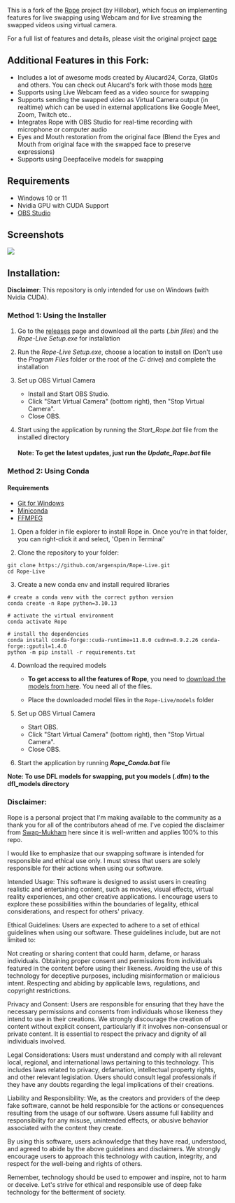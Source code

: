 
This is a fork of the [Rope](https://github.com/Hillobar/Rope/) project (by Hillobar), which focus on implementing features for live swapping using Webcam and for live streaming the swapped videos using virtual camera.

For a full list of features and details, please visit the original project [page](https://github.com/Hillobar/Rope/)

## Additional Features in this Fork: ##

* Includes a lot of awesome mods created by Alucard24, Corza, Glat0s and others. You can check out Alucard's fork with those mods [here](https://github.com/Alucard24/Rope/)
* Supports using Live Webcam feed as a video source for swapping
* Supports sending the swapped video as Virtual Camera output (in realtime) which can be used in external applications like Google Meet, Zoom, Twitch etc..
* Integrates Rope with OBS Studio for real-time recording with microphone or computer audio
* Eyes and Mouth restoration from the original face (Blend the Eyes and Mouth from original face with the swapped face to preserve expressions)
* Supports using Deepfacelive models for swapping

## Requirements
  * Windows 10 or 11
  * Nvidia GPU with CUDA Support
  * [OBS Studio](https://obsproject.com/)

## Screenshots

![](https://i.ibb.co/fCLSjt0/Screenshot-609.png)

## Installation:

**Disclaimer**:
This repository is only intended for use on Windows (with Nvidia CUDA).

### Method 1: Using the Installer

1. Go to the [releases](https://github.com/argenspin/Rope-Live/releases/tag/1.0.0) page and download all the parts (_.bin files_) and the _Rope-Live Setup.exe_ for installation
2. Run the _Rope-Live Setup.exe_, choose a location to install on (Don't use the _Program Files_ folder or the root of the _C:_ drive) and complete the installation
3. Set up OBS Virtual Camera
   - Install and Start OBS Studio.
   - Click "Start Virtual Camera" (bottom right), then "Stop Virtual Camera".
   - Close OBS.
4. Start using the application by running the _Start_Rope.bat_ file from the installed directory

   #### Note: To get the latest updates, just run the _Update_Rope.bat_ file

### Method 2: Using Conda

#### Requirements
  * [Git for Windows](https://git-scm.com/download/win)
  * [Miniconda](https://docs.anaconda.com/miniconda/)
  * [FFMPEG](https://www.ffmpeg.org/download.html)


1. Open a folder in file explorer to install Rope in. Once you're in that folder, you can right-click it and select, 'Open in Terminal'

2. Clone the repository to your folder:

```
git clone https://github.com/argenspin/Rope-Live.git
cd Rope-Live
```

3. Create a new conda env and install required libraries

```
# create a conda venv with the correct python version
conda create -n Rope python=3.10.13

# activate the virtual environment
conda activate Rope

# install the dependencies
conda install conda-forge::cuda-runtime=11.8.0 cudnn=8.9.2.26 conda-forge::gputil=1.4.0
python -m pip install -r requirements.txt
```





4. Download the required models
  
   - **To get access to all the features of Rope**, you need to [download the models from here](https://github.com/argenspin/rope-assets/releases/tag/1.0.0). You need all of the files.
  
   - Place the downloaded model files in the `Rope-Live/models` folder

5. Set up OBS Virtual Camera
   - Start OBS.
   - Click "Start Virtual Camera" (bottom right), then "Stop Virtual Camera".
   - Close OBS.

7. Start the application by running ***Rope_Conda.bat*** file


 **Note: To use DFL models for swapping, put you models (.dfm) to the dfl_models directory**
### Disclaimer: ###
Rope is a personal project that I'm making available to the community as a thank you for all of the contributors ahead of me.
I've copied the disclaimer from [Swap-Mukham](https://github.com/harisreedhar/Swap-Mukham) here since it is well-written and applies 100% to this repo.
 
I would like to emphasize that our swapping software is intended for responsible and ethical use only. I must stress that users are solely responsible for their actions when using our software.

Intended Usage: This software is designed to assist users in creating realistic and entertaining content, such as movies, visual effects, virtual reality experiences, and other creative applications. I encourage users to explore these possibilities within the boundaries of legality, ethical considerations, and respect for others' privacy.

Ethical Guidelines: Users are expected to adhere to a set of ethical guidelines when using our software. These guidelines include, but are not limited to:

Not creating or sharing content that could harm, defame, or harass individuals. Obtaining proper consent and permissions from individuals featured in the content before using their likeness. Avoiding the use of this technology for deceptive purposes, including misinformation or malicious intent. Respecting and abiding by applicable laws, regulations, and copyright restrictions.

Privacy and Consent: Users are responsible for ensuring that they have the necessary permissions and consents from individuals whose likeness they intend to use in their creations. We strongly discourage the creation of content without explicit consent, particularly if it involves non-consensual or private content. It is essential to respect the privacy and dignity of all individuals involved.

Legal Considerations: Users must understand and comply with all relevant local, regional, and international laws pertaining to this technology. This includes laws related to privacy, defamation, intellectual property rights, and other relevant legislation. Users should consult legal professionals if they have any doubts regarding the legal implications of their creations.

Liability and Responsibility: We, as the creators and providers of the deep fake software, cannot be held responsible for the actions or consequences resulting from the usage of our software. Users assume full liability and responsibility for any misuse, unintended effects, or abusive behavior associated with the content they create.

By using this software, users acknowledge that they have read, understood, and agreed to abide by the above guidelines and disclaimers. We strongly encourage users to approach this technology with caution, integrity, and respect for the well-being and rights of others.

Remember, technology should be used to empower and inspire, not to harm or deceive. Let's strive for ethical and responsible use of deep fake technology for the betterment of society.





  
